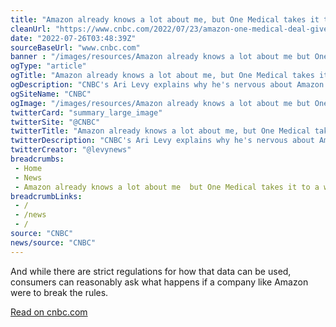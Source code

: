 ```yaml
--- 
title: "Amazon already knows a lot about me, but One Medical takes it to a whole new level"
cleanUrl: "https://www.cnbc.com/2022/07/23/amazon-one-medical-deal-gives-it-access-to-my-most-personal-info.html"
date: "2022-07-26T03:48:39Z"
sourceBaseUrl: "www.cnbc.com"
banner : "/images/resources/Amazon already knows a lot about me but One Medical takes it to a whole new level.jpg"
ogType: "article"
ogTitle: "Amazon already knows a lot about me, but One Medical takes it to a whole new level"
ogDescription: "CNBC's Ari Levy explains why he's nervous about Amazon's acquisition of One Medical, his primary health-care provider. He's not alone."
ogSiteName: "CNBC"
ogImage: "/images/resources/Amazon already knows a lot about me but One Medical takes it to a whole new level.jpg"
twitterCard: "summary_large_image"
twitterSite: "@CNBC"
twitterTitle: "Amazon already knows a lot about me, but One Medical takes it to a whole new level"
twitterDescription: "CNBC's Ari Levy explains why he's nervous about Amazon's acquisition of One Medical, his primary health-care provider. He's not alone."
twitterCreator: "@levynews"
breadcrumbs:
 - Home
 - News
 - Amazon already knows a lot about me  but One Medical takes it to a whole new level
breadcrumbLinks:
 - / 
 - /news
 - / 
source: "CNBC"
news/source: "CNBC"
---
```

And while there are strict regulations for how that data can be used, consumers can reasonably ask what happens if a company like Amazon were to break the rules.  
  
[Read on cnbc.com](https://www.cnbc.com/2022/07/23/amazon-one-medical-deal-gives-it-access-to-my-most-personal-info.html)
